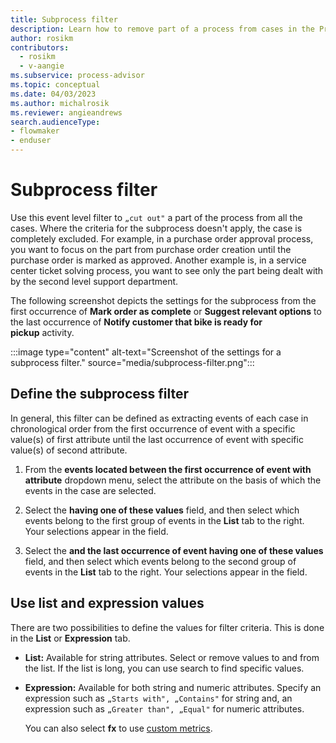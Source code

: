 ```yaml
---
title: Subprocess filter
description: Learn how to remove part of a process from cases in the Process Mining desktop app.
author: rosikm
contributors:
  - rosikm
  - v-aangie
ms.subservice: process-advisor
ms.topic: conceptual
ms.date: 04/03/2023
ms.author: michalrosik
ms.reviewer: angieandrews
search.audienceType:
- flowmaker
- enduser
---
```


# Subprocess filter

Use this event level filter to `„cut out"` a part of the process from all the cases. Where the criteria for the subprocess doesn't apply, the case is completely excluded. For example, in a purchase order approval process, you want to focus on the part from purchase order creation until the purchase order is marked as approved. Another example is, in a service center ticket solving process, you want to see only the part being dealt with by the second level support department.

The following screenshot depicts the settings for the subprocess from the first occurrence of **Mark order as complete** or **Suggest relevant options** to the last occurrence of **Notify customer that bike is ready for pickup** activity.

:::image type="content" alt-text="Screenshot of the settings for a subprocess filter." source="media/subprocess-filter.png":::

## Define the subprocess filter

In general, this filter can be defined as extracting events of each case in chronological order from the first occurrence of event with a specific value(s) of first attribute until the last occurrence of event with specific value(s) of second attribute.

1. From the **events located between the first occurrence of event with attribute** dropdown menu, select the attribute on the basis of which the events in the case are selected.

1. Select the **having one of these values** field, and then select which events belong to the first group of events in the **List** tab to the right. Your selections appear in the field.

1. Select the **and the last occurrence of event having one of these values** field, and then select which events belong to the second group of events in the **List** tab to the right. Your selections appear in the field.

## Use list and expression values

There are two possibilities to define the values for filter criteria. This is done in the **List** or **Expression** tab.

- **List:** Available for string attributes. Select or remove values to and from the list. If the list is long, you can use search to find specific values.

- **Expression:** Available for both string and numeric attributes. Specify an expression such as `„Starts with", „Contains"` for string and, an expression such as `„Greater than", „Equal"` for numeric attributes.

    You can also select **fx** to use [custom metrics](custom-metrics.md).

